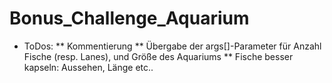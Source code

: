# Bonus_Challenge_Aquarium
* ToDos:
** Kommentierung
** Übergabe der args[]-Parameter für Anzahl Fische (resp. Lanes), und Größe des Aquariums
** Fische besser kapseln: Aussehen, Länge etc..
